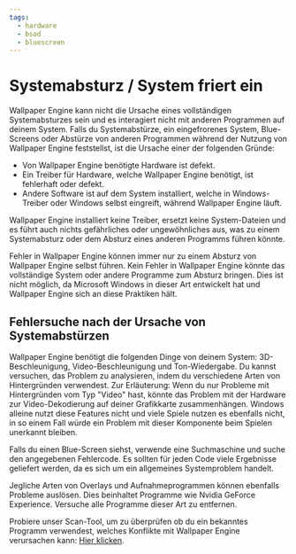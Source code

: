 ```yaml
---
tags:
  - hardware
  - bsod
  - bluescreen
---
```


# Systemabsturz / System friert ein
Wallpaper Engine kann nicht die Ursache eines vollständigen Systemabsturzes sein und es interagiert nicht mit anderen Programmen auf deinem System. Falls du Systemabstürze, ein eingefrorenes System, Blue-Screens oder Abstürze von anderen Programmen während der Nutzung von Wallpaper Engine feststellst, ist die Ursache einer der folgenden Gründe:

* Von Wallpaper Engine benötigte Hardware ist defekt.
* Ein Treiber für Hardware, welche Wallpaper Engine benötigt, ist fehlerhaft oder defekt.
* Andere Software ist auf dem System installiert, welche in Windows-Treiber oder Windows selbst eingreift, während Wallpaper Engine läuft.

Wallpaper Engine installiert keine Treiber, ersetzt keine System-Dateien und es führt auch nichts gefährliches oder ungewöhnliches aus, was zu einem Systemabsturz oder dem Absturz eines anderen Programms führen könnte.

Fehler in Wallpaper Engine können immer nur zu einem Absturz von Wallpaper Engine selbst führen. Kein Fehler in Wallpaper Engine könnte das vollständige System oder andere Programme zum Absturz bringen. Dies ist nicht möglich, da Microsoft Windows in dieser Art entwickelt hat und Wallpaper Engine sich an diese Praktiken hält.

## Fehlersuche nach der Ursache von Systemabstürzen
Wallpaper Engine benötigt die folgenden Dinge von deinem System: 3D-Beschleunigung, Video-Beschleunigung und Ton-Wiedergabe. Du kannst versuchen, das Problem zu analysieren, indem du verschiedene Arten von Hintergründen verwendest. Zur Erläuterung: Wenn du nur Probleme mit Hintergründen vom Typ "Video" hast, könnte das Problem mit der Hardware zur Video-Dekodierung auf deiner Grafikkarte zusammenhängen. Windows alleine nutzt diese Features nicht und viele Spiele nutzen es ebenfalls nicht, in so einem Fall würde ein Problem mit dieser Komponente beim Spielen unerkannt bleiben.

Falls du einen Blue-Screen siehst, verwende eine Suchmaschine und suche den angegebenen Fehlercode. Es sollten für jeden Code viele Ergebnisse geliefert werden, da es sich um ein allgemeines Systemproblem handelt.

Jegliche Arten von Overlays und Aufnahmeprogrammen können ebenfalls Probleme auslösen. Dies beinhaltet Programme wie Nvidia GeForce Experience. Versuche alle Programme dieser Art zu entfernen.

Probiere unser Scan-Tool, um zu überprüfen ob du ein bekanntes Programm verwendest, welches Konflikte mit Wallpaper Engine verursachen kann: [Hier klicken](/debug/scantool_support.html).